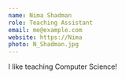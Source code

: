 ```yaml
---
name: Nima Shadman
role: Teaching Assistant
email: me@example.com
website: https://Nima
photo: N_Shadman.jpg
---
```


I like teaching Computer Science!
